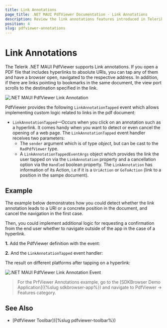 ```yaml
---
title: Link Annotations
page_title: .NET MAUI PdfViewer Documentation - Link Annotations
description: Review the link annotations features introduced in Telerik .NET MAUI PdfViewer control.
position: 4
slug: pdfviewer-annotations
---
```


# Link Annotations

The Telerik .NET MAUI PdfViewer supports Link annotations. If you open a PDF file that includes hyperlinks to absolute URIs, you can tap any of them and have a browser open, navigated to the respective address. In addition, if there are links pointing to bookmarks in the same document, the view port scrolls to the destination specified in the link.

![.NET MAUI PdfViewer Link Annotation](images/pdfviewer-link-annotations.png)

PdfViewer provides the following `LinkAnnotationTapped` event which allows implementing custom logic related to links in the pdf document:

* `LinkAnnotationTapped`&mdash;Occurs when you click on an annotation such as a hyperlink. It comes handy when you want to detect or even cancel the opening of a web page. The `LinkAnnotationTapped` event handler receives two parameters:
	* The `sender` argument which is of type *object*, but can be cast to the `RadPdfViewer` type.
	* A `LinkAnnotationTappedEventArgs` object which provides the link the user tapped on via the `LinkAnnotation` property and a cancellation option via the `Handled` boolean property. The `LinkAnnotation` has information of its Action, i.e if it is a `UriAction` or `GoToAction` (link to a position in the sampe document).

## Example

The example below demonstrates how you could detect whether the link annotation leads to a URI or a concrete position in the document, and cancel the navigation in the first case. 

Then, you could implement additional logic for requesting a confirmation from the end user whether to navigate outside of the app in the case of a hyperlink.

**1.** Add the PdfViewer definition with the event:

<snippet id='pdfviewer-features-annotations-xaml' />

**2.** And the `LinkAnnotationTapped` event handler:

<snippet id='pdfviewer-annotations-event' />

The result on different platforms after tapping on a hyperlink:

![.NET MAUI PdfViewer Link Annotation Event](images/pdfviewer-link-annotationsevent.png)

> For the PrfViewer Annotations example, go to the [SDKBrowser Demo Application]({%slug sdkbrowser-app%}) and navigate to PdfViewer -> Features category.

## See Also

- [PdfViewer Toolbar]({%slug pdfviewer-toolbar%})
